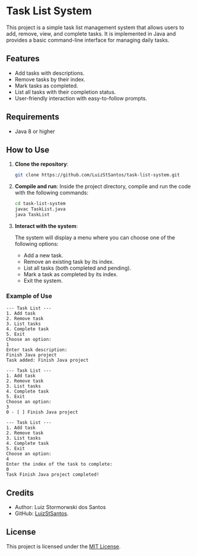 
# Task List System

This project is a simple task list management system that allows users to add, remove, view, and complete tasks. It is implemented in Java and provides a basic command-line interface for managing daily tasks.

## Features

- Add tasks with descriptions.
- Remove tasks by their index.
- Mark tasks as completed.
- List all tasks with their completion status.
- User-friendly interaction with easy-to-follow prompts.

## Requirements

- Java 8 or higher

## How to Use

1. **Clone the repository**:

    ```bash
    git clone https://github.com/LuizStSantos/task-list-system.git
    ```

2. **Compile and run**:
   Inside the project directory, compile and run the code with the following commands:

    ```bash
    cd task-list-system
    javac TaskList.java
    java TaskList
    ```

3. **Interact with the system**:

   The system will display a menu where you can choose one of the following options:
    - Add a new task.
    - Remove an existing task by its index.
    - List all tasks (both completed and pending).
    - Mark a task as completed by its index.
    - Exit the system.

### Example of Use
```text
--- Task List ---
1. Add task
2. Remove task
3. List tasks
4. Complete task
5. Exit
Choose an option: 
1
Enter task description: 
Finish Java project
Task added: Finish Java project

--- Task List ---
1. Add task
2. Remove task
3. List tasks
4. Complete task
5. Exit
Choose an option: 
3
0 - [ ] Finish Java project

--- Task List ---
1. Add task
2. Remove task
3. List tasks
4. Complete task
5. Exit
Choose an option: 
4
Enter the index of the task to complete: 
0
Task Finish Java project completed!
```

## Credits
- Author: Luiz Stormorwski dos Santos
- GitHub: [LuizStSantos](https://github.com/LuizStSantos).

## License

This project is licensed under the [MIT License](https://opensource.org/license/mit).
